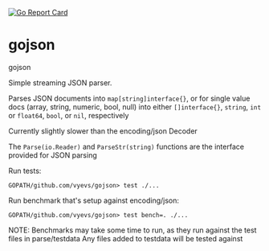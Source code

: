 [![Go Report Card](https://goreportcard.com/badge/github.com/vyevs/gojson)](https://goreportcard.com/report/github.com/vyevs/gojson)

# gojson
gojson

Simple streaming JSON parser.

Parses JSON documents into `map[string]interface{}`, or for single value docs (array, string, numeric, bool, null) into either 
`[]interface{}`, `string`, `int` or `float64`, `bool`, or `nil`, respectively

Currently slightly slower than the encoding/json Decoder

The `Parse(io.Reader)` and `ParseStr(string)` functions are the interface provided for JSON parsing

Run tests:

`GOPATH/github.com/vyevs/gojson> test ./...`

Run benchmark that's setup against encoding/json:

`GOPATH/github.com/vyevs/gojson> test bench=. ./...`

NOTE: Benchmarks may take some time to run, as they run against the test files in parse/testdata
Any files added to testdata will be tested against

